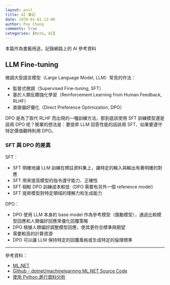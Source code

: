 ```yaml
---
layout: post
title: AI 筆記
date: 1970-01-01 12:00
author: Poy Chang
comments: true
categories: [Note, AI]
---
```


本篇作為書籤用途，記錄網路上的 AI 參考資料

## LLM Fine-tuning

微調大型語言模型（Large Language Model, LLM）常見的作法：

- 監督式微調（Supervised Fine-tuning, SFT）
- 基於人類反饋強化學習（Reinforcement Learning from Human Feedback, RLHF）
- 直接偏好優化（Direct Preference Optimization, DPO）

DPO 是為了取代 RLHF 而出現的一種訓練方法，那到底該使用 SFT 訓練模型還是該用 DPO 呢？簡單的想法是：要提昇 LLM 回答性能的話該用 SFT、如果要遵守特定價值觀時則用 DPO。

### SFT 與 DPO 的差異

SFT：

- SFT 明確地讓 LLM 訓練在標註資料集上，讓特定的輸入與輸出有著明確的對應
- SFT 用來提高模型的指令遵守能力、正確性
- SFT 相較 DPO 訓練成本較低（DPO 需要有另外一個 reference model）
- SFT 提昇模型對特定領域的理解力和生成能力

DPO：

- DPO 使用 LLM 本身的 base model 作為參考模型（獎勵模型），通過比較模型回應和人類偏好回應來優化回覆策略
- DPO 根據人類偏好調整模型回應，使其更符合標準與期望
- 需要較高的計算資源
- DPO 可以讓 LLM 保持特定的回覆風格或生成特定的倫理標準

---

參考資料：

- [ML.NET](https://www.microsoft.com/net/learn/apps/machine-learning-and-ai/ml-dotnet)
- [Github - dotnet/machinelearning ML.NET Source Code](https://github.com/dotnet/machinelearning)
- [使用 Python 進行資料分析](https://ithelp.ithome.com.tw/users/20107514/ironman/1399)
